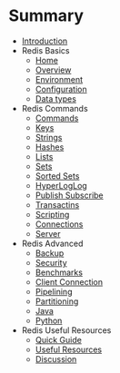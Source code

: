 # Summary

* [Introduction](README.md)
* Redis Basics
    * [Home](./ch01.md)
    * [Overview](./ch02.md)
    * [Environment](./ch03.md)
    * [Configuration](./ch04.md)
    * [Data types](./ch05.md)
* Redis Commands
    * [Commands](./ch06.md)
    * [Keys](./ch07.md)
    * [Strings](./ch08.md)
    * [Hashes](./ch09.md)
    * [Lists](./ch10.md)
    * [Sets](./ch11.md)
    * [Sorted Sets](./ch12.md)
    * [HyperLogLog]()
    * [Publish Subscribe]()
    * [Transactins]()
    * [Scripting]()
    * [Connections]()
    * [Server]()
* Redis Advanced
    * [Backup]()
    * [Security]()
    * [Benchmarks]()
    * [Client Connection]()
    * [Pipelining]()
    * [Partitioning]()
    * [Java]()
    * [Python]()
* Redis Useful Resources
    * [Quick Guide]()
    * [Useful Resources]()
    * [Discussion]()

